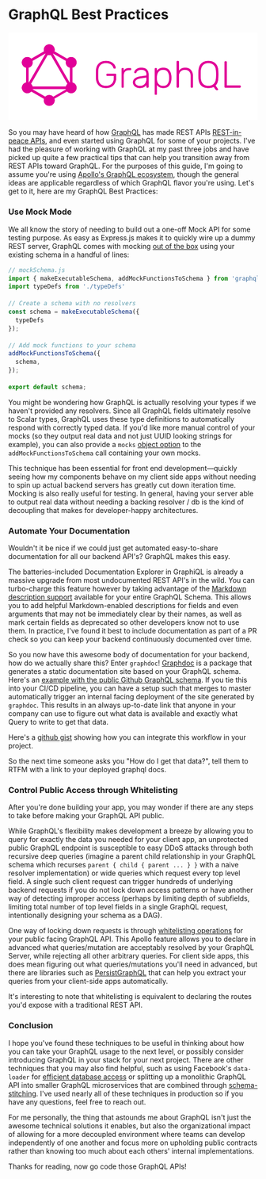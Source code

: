 # GraphQL Best Practices

![graphql](./blogImages/graphql-logo.png)

So you may have heard of how 
[GraphQL](http://graphql.org) has made REST APIs [REST-in-peace APIs](https://medium.freecodecamp.org/rest-apis-are-rest-in-peace-apis-long-live-graphql-d412e559d8e4), 
and even started using GraphQL for some of your projects. I've had the pleasure of working with GraphQL at my past three jobs and have picked up
quite a few practical tips that can help you transition away from REST APIs toward GraphQL. For the purposes of this guide, I'm going to 
assume you're using [Apollo's GraphQL ecosystem](https://www.apollographql.com), though the general ideas are applicable regardless of which GraphQL flavor you're using.  Let's get to it, here are my GraphQL Best Practices:

### Use Mock Mode

We all know the story of needing to build out a one-off Mock API for some testing purpose. As easy as Express.js makes it to quickly wire up a dummy REST server, 
GraphQL comes with mocking [out of the box](https://www.apollographql.com/docs/graphql-tools/mocking.html) using your existing schema in a handful of lines:
 
 ```javascript
// mockSchema.js
import { makeExecutableSchema, addMockFunctionsToSchema } from 'graphql-tools';
import typeDefs from './typeDefs'

// Create a schema with no resolvers
const schema = makeExecutableSchema({
   typeDefs
});
 
// Add mock functions to your schema
addMockFunctionsToSchema({
   schema,
});

export default schema;
```
You might be wondering how GraphQL is actually resolving your types if we haven't provided any resolvers. 
Since all GraphQL fields ultimately resolve to Scalar types, GraphQL uses these type definitions to automatically respond with correctly typed data. If you'd like more manual control of your mocks 
(so they output real data and not just UUID looking strings for example), you can also provide a `mocks` [object option](https://www.apollographql.com/docs/graphql-tools/mocking.html#addMockFunctionsToSchema) 
to the `addMockFunctionsToSchema` call containing your own mocks. 

This technique has been essential for front end development&mdash;quickly seeing how my 
components behave on my client side apps without needing to spin up actual backend servers has greatly cut down iteration time. 
Mocking is also really useful for testing. In general, having your server able to 
output real data without needing a backing resolver / db is the kind of decoupling that makes for developer-happy architectures.

### Automate Your Documentation

Wouldn't it be nice if we could just get automated easy-to-share documentation for all our backend API's? 
GraphQL makes this easy.

The batteries-included Documentation Explorer in GraphiQL is already a massive upgrade from most 
undocumented REST API's in the wild. You can turbo-charge this feature however by taking advantage of the [Markdown description support](https://www.apollographql.com/docs/graphql-tools/generate-schema.html#descriptions) available
for your entire GraphQL Schema. This allows you to add helpful Markdown-enabled descriptions for fields 
and even arguments that may not be immediately clear by their names, as well as mark certain fields as deprecated so other developers know not to use them. 
In practice, I've found it best to include documentation as part of a PR check so you can keep your backend continuously documented over time.

So you now have this awesome body of documentation for your backend, how do we actually share this? Enter `graphdoc`! [Graphdoc](https://github.com/2fd/graphdoc) is a package that generates 
a static documentation site based on your GraphQL schema. Here's an [example with the public Github GraphQL schema](https://2fd.github.io/graphdoc/github/). If you tie this into 
your CI/CD pipeline, you can have a setup such that merges to master automatically trigger an internal facing deployment of the site generated by `graphdoc`. 
This results in an always up-to-date link that anyone in your company can use to figure out what data is available and exactly what Query to write to get that data. 

Here's a [github gist](https://gist.github.com/jsjaspreet/9cbe9b8dd629c0d1b8c05ddd00b80c63) showing how you can integrate this workflow in your project.

So the next time someone asks you "How do I get that data?", tell them to RTFM with a link to your deployed graphql docs.
 
### Control Public Access through Whitelisting

After you're done building your app, you may wonder if there are any steps to take before making your GraphQL API public. 

While GraphQL's flexibility makes development a breeze by allowing you to query for exactly the data you needed for your client app, 
an unprotected public GraphQL endpoint is susceptible to 
easy DDoS attacks through both recursive deep queries (imagine a parent child relationship in your GraphQL schema which recurses `parent { child { parent ... } }` 
with a naive resolver implementation) or wide queries which request every top level field. A single such client request can trigger hundreds of underlying backend requests if you do not lock down access patterns or have another 
way of detecting improper access (perhaps by limiting depth of subfields, limiting total number of top level fields in a single GraphQL request, intentionally designing your schema as a DAG).

One way of locking down requests is through [whitelisting operations](https://github.com/apollographql/apollo-server#whitelisting) for your public facing GraphQL API. 
This Apollo feature allows you to declare in advanced what queries/mutation are acceptably resolved by your GraphQL Server, while rejecting all other arbitrary queries. For client side apps, this does mean 
figuring out what queries/mutations you'll need in advanced, but there are libraries such as [PersistGraphQL](https://github.com/apollographql/persistgraphql) that can help you extract your queries from your client-side apps automatically.

It's interesting to note that whitelisting is equivalent to declaring the routes you'd expose with a traditional REST API.

### Conclusion
  
I hope you've found these techniques to be useful in thinking about how you can take your GraphQL usage to the next level, or possibly consider introducing GraphQL in your stack for your next project. 
There are other techniques that you may also find helpful, such as using Facebook's `data-loader` for [efficient database 
access](https://github.com/facebook/dataloader) or splitting up a monolithic GraphQL API into smaller GraphQL microservices that are combined through [schema-stitching](https://www.apollographql.com/docs/graphql-tools/schema-stitching.html). 
I've used nearly all of these techniques in production so if you have any questions, feel free to reach out. 

For me personally, the thing that astounds me about GraphQL isn't just the awesome technical solutions it enables, 
but also the organizational impact of allowing for a more decoupled environment where teams can develop 
independently of one another and focus more on upholding public contracts rather than knowing too much about each others' internal implementations.

Thanks for reading, now go code those GraphQL APIs!
